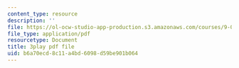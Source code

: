 ```yaml
---
content_type: resource
description: ''
file: https://ol-ocw-studio-app-production.s3.amazonaws.com/courses/9-00-introduction-to-psychology-fall-2004/b6a70ecd8c11a4bd6098d59be901b064_10504.pdf
file_type: application/pdf
resourcetype: Document
title: 3play pdf file
uid: b6a70ecd-8c11-a4bd-6098-d59be901b064
---
```

